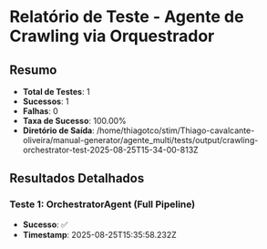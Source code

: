 
# Relatório de Teste - Agente de Crawling via Orquestrador

## Resumo
- **Total de Testes**: 1
- **Sucessos**: 1
- **Falhas**: 0
- **Taxa de Sucesso**: 100.00%
- **Diretório de Saída**: /home/thiagotco/stim/Thiago-cavalcante-oliveira/manual-generator/agente_multi/tests/output/crawling-orchestrator-test-2025-08-25T15-34-00-813Z

## Resultados Detalhados


### Teste 1: OrchestratorAgent (Full Pipeline)
- **Sucesso**: ✅
- **Timestamp**: 2025-08-25T15:35:58.232Z




